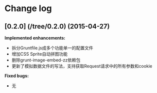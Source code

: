 # Change log

## [0.2.0] (/tree/0.2.0) (2015-04-27)

**Implemented enhancements:**

- 拆分Gruntfile.js成多个功能单一的配置文件
- 增加CSS Sprite自动拼图功能
- 删除grunt-image-embed-zz依赖包
- 更新了模拟数据文件的写法，支持获取Request请求中的所有参数和cookie

**Fixed bugs:**

- 无

